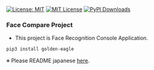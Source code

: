 [![License: MIT](https://img.shields.io/badge/License-MIT-yellow.svg)](https://opensource.org/licenses/MIT) [![MIT
License](http://img.shields.io/badge/license-MIT-blue.svg?style=flat)](
LICENSE) [![PyPI Downloads](https://static.pepy.tech/badge/golden-eagle)](https://pepy.tech/projects/golden-eagle)

### Face Compare Project

- This project is Face Recognition Console Application.

```markdown
pip3 install golden-eagle
```

※ Please README japanese [here](https://github.com/takkii/facecompare/wiki/manual_ja).
